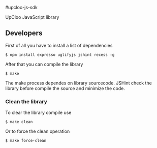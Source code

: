 #upcloo-js-sdk

UpCloo JavaScript library

## Developers

First of all you have to install a list of dependencies

```
$ npm install expresso uglifyjs jshint recess -g
```

After that you can compile the library

```
$ make
```

The make process dependes on library sourcecode. JSHint check the 
library before compile the source and minimize the code.

### Clean the library

To clear the library compile use

```
$ make clean
```

Or to force the clean operation

```
$ make force-clean
```
